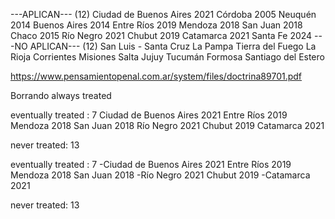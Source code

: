 
---APLICAN--- (12)
Ciudad de Buenos Aires 2021
Córdoba 2005
Neuquén 2014
Buenos Aires 2014
Entre Ríos 2019
Mendoza 2018
San Juan 2018
Chaco 2015
Río Negro 2021
Chubut 2019
Catamarca 2021
Santa Fe 2024
---NO APLICAN--- (12)
San Luis -
Santa Cruz
La Pampa
Tierra del Fuego
La Rioja
Corrientes
Misiones
Salta
Jujuy
Tucumán
Formosa
Santiago del Estero


https://www.pensamientopenal.com.ar/system/files/doctrina89701.pdf


Borrando always treated

eventually treated : 7
Ciudad de Buenos Aires 2021
Entre Ríos 2019
Mendoza 2018
San Juan 2018
Río Negro 2021
Chubut 2019
Catamarca 2021

never treated: 13




eventually treated : 7
-Ciudad de Buenos Aires 2021
Entre Ríos 2019
Mendoza 2018
San Juan 2018
-Río Negro 2021
Chubut 2019
-Catamarca 2021

never treated: 13